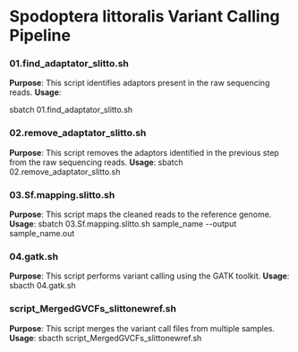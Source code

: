 # Spodoptera littoralis Variant Calling Pipeline


### 01.find_adaptator_slitto.sh
**Purpose**: This script identifies adaptors present in the raw sequencing reads.
**Usage**: 

sbatch 01.find_adaptator_slitto.sh

### 02.remove_adaptator_slitto.sh
**Purpose**: This script removes the adaptors identified in the previous step from the raw sequencing reads.
**Usage**:
sbatch 02.remove_adaptator_slitto.sh

### 03.Sf.mapping.slitto.sh
**Purpose**: This script maps the cleaned reads to the reference genome.
**Usage**:
sbatch 03.Sf.mapping.slitto.sh sample_name --output sample_name.out

### 04.gatk.sh
**Purpose**: This script performs variant calling using the GATK toolkit.
**Usage**:
sbacth 04.gatk.sh

### script_MergedGVCFs_slittonewref.sh
**Purpose**: This script merges the variant call files from multiple samples.
**Usage**:
sbacth script_MergedGVCFs_slittonewref.sh
